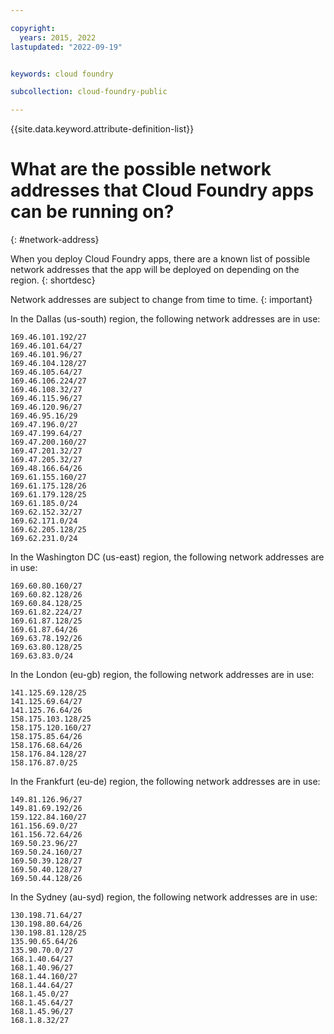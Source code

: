 ```yaml
---

copyright:
  years: 2015, 2022
lastupdated: "2022-09-19"


keywords: cloud foundry

subcollection: cloud-foundry-public

---
```



{{site.data.keyword.attribute-definition-list}}

# What are the possible network addresses that Cloud Foundry apps can be running on?
{: #network-address}

When you deploy Cloud Foundry apps, there are a known list of possible network addresses that the app will be deployed on depending on the region.
{: shortdesc}

Network addresses are subject to change from time to time. 
{: important}

<!--- Everything below this line is refreshed periodically --->
In the Dallas (us-south) region, the following network addresses are in use:
```
169.46.101.192/27
169.46.101.64/27
169.46.101.96/27
169.46.104.128/27
169.46.105.64/27
169.46.106.224/27
169.46.108.32/27
169.46.115.96/27
169.46.120.96/27
169.46.95.16/29
169.47.196.0/27
169.47.199.64/27
169.47.200.160/27
169.47.201.32/27
169.47.205.32/27
169.48.166.64/26
169.61.155.160/27
169.61.175.128/26
169.61.179.128/25
169.61.185.0/24
169.62.152.32/27
169.62.171.0/24
169.62.205.128/25
169.62.231.0/24
```

In the Washington DC (us-east) region, the following network addresses are in use:
```
169.60.80.160/27
169.60.82.128/26
169.60.84.128/25
169.61.82.224/27
169.61.87.128/25
169.61.87.64/26
169.63.78.192/26
169.63.80.128/25
169.63.83.0/24
```

In the London (eu-gb) region, the following network addresses are in use:
```
141.125.69.128/25
141.125.69.64/27
141.125.76.64/26
158.175.103.128/25
158.175.120.160/27
158.175.85.64/26
158.176.68.64/26
158.176.84.128/27
158.176.87.0/25
```

In the Frankfurt (eu-de) region, the following network addresses are in use:
```
149.81.126.96/27
149.81.69.192/26
159.122.84.160/27
161.156.69.0/27
161.156.72.64/26
169.50.23.96/27
169.50.24.160/27
169.50.39.128/27
169.50.40.128/27
169.50.44.128/26
```

In the Sydney (au-syd) region, the following network addresses are in use:
```
130.198.71.64/27
130.198.80.64/26
130.198.81.128/25
135.90.65.64/26
135.90.70.0/27
168.1.40.64/27
168.1.40.96/27
168.1.44.160/27
168.1.44.64/27
168.1.45.0/27
168.1.45.64/27
168.1.45.96/27
168.1.8.32/27
```

